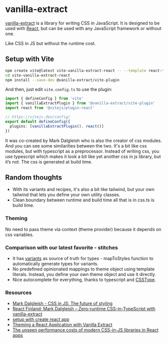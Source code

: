 # vanilla-extract

[vanilla-extract](https://vanilla-extract.style/documentation/getting-started/) is a library for writing CSS in JavaScript. It is designed to be used with [React](https://reactjs.org/), but can be used with any JavaScript framework or without one.

Like CSS in JS but without the runtime cost.

## Setup with Vite

```sh
npm create vite@latest vite-vanilla-extract-react -- --template react-ts
cd vite-vanilla-extract-react
npm install --save-dev @vanilla-extract/vite-plugin
```

And then, just edit `vite.config.ts` to use the plugin:
```ts
import { defineConfig } from 'vite'
import { vanillaExtractPlugin } from '@vanilla-extract/vite-plugin'
import react from '@vitejs/plugin-react'

// https://vitejs.dev/config/
export default defineConfig({
  plugins: [vanillaExtractPlugin(), react()]
})
```

It was co-created by Mark Dalgleish who is also the creator of css modules. And you can see some similarities between the two. It's a bit like css modules, but with typescript as a preprocessor. Instead of writing css, you use typescript which makes it look a bit like yet another css in js library, but it’s not. The css is generated at build time.

## Random thoughts
- With its variants and recipes, it's also a bit like tailwind, but your own tailwind that lets you define your own utility classes.
- Clean boundary between runtime and build time all that is in css.ts is build time.

### Theming
No need to pass theme via context (theme provider) because it depends on css variables.

### Comparison with our latest favorite - stitches
- It has [variants](https://youtu.be/NY5uVr0tWEI?t=1662) as source of truth for types - mapToStyles function to automatically generate types for variants.
- No predefined opinionated mappings to theme object using template literals. Instead, you define your own theme object and use it directly.
- Nice autocomplete for everything, thanks to typescript and [CSSType](https://www.npmjs.com/package/csstype).

### Resources
- [Mark Dalgleish - CSS in JS: The future of styling](https://youtu.be/NY5uVr0tWEI)
- [React Finland: Mark Dalgleish – Zero-runtime CSS-in-TypeScript with vanilla-extract](https://www.youtube.com/watch?v=23VqED_kO2Q)
- [setup with create react app](https://sandroroth.com/blog/vanilla-extract-cra)
- [Theming a React Application with Vanilla Extract](https://formidable.com/blog/2021/vanilla-extract/)
- [The unseen performance costs of modern CSS-in-JS libraries in React apps](https://calendar.perfplanet.com/2019/the-unseen-performance-costs-of-css-in-js-in-react-apps/)